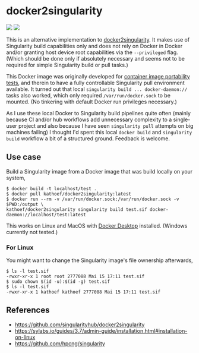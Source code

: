 # docker2singularity

![](https://github.com/kathoef/docker2singularity/actions/workflows/test-docker-image.yml/badge.svg?branch=main&event=push&event=workflow_dispatch)
![](https://shields.io/docker/image-size/kathoef/docker2singularity/latest)

This is an alternative implementation to [docker2singularity](https://github.com/singularityhub/docker2singularity).
It makes use of Singularity build capabilities only and does not rely on Docker in Docker and/or granting host device root capabilities via the `--privileged` flag.
(Which should be done only if absolutely necessary and seems not to be required for simple Singularity build or pull tasks.)

This Docker image was originally developed for [container image portability tests](https://github.com/ExaESM-WP4/Batch-scheduler-Singularity-bindings/blob/e4be0220f8938b9cc3275267bc44be44e925b3ea/test_image_compatibility/), and therein to have a fully controllable Singularity pull environment available.
It turned out that local `singularity build ... docker-daemon://` tasks also worked, which only required `/var/run/docker.sock` to be mounted.
(No tinkering with default Docker run privileges necessary.)

As I use these local Docker to Singularity build pipelines quite often (mainly because CI and/or hub workflows add unnecessary complexity to a single-user project and also because I have seen `singularity pull` attempts on big machines failing) I thought I'd spent this local `docker build` and `singularity build` workflow a bit of a structured ground.
Feedback is welcome.

## Use case

Build a Singularity image from a Docker image that was build locally on your system,

```
$ docker build -t localhost/test .
$ docker pull kathoef/docker2singularity:latest
$ docker run --rm -v /var/run/docker.sock:/var/run/docker.sock -v $PWD:/output \
kathoef/docker2singularity singularity build test.sif docker-daemon://localhost/test:latest
```

This works on Linux and MacOS with [Docker Desktop](https://www.docker.com/products/docker-desktop) installed.
(Windows currently not tested.)

### For Linux

You might want to change the Singularity image's file ownership afterwards,

```
$ ls -l test.sif
-rwxr-xr-x 1 root root 2777088 Mai 15 17:11 test.sif
$ sudo chown $(id -u):$(id -g) test.sif
$ ls -l test.sif
-rwxr-xr-x 1 kathoef kathoef 2777088 Mai 15 17:11 test.sif
```

## References

* https://github.com/singularityhub/docker2singularity
* https://sylabs.io/guides/3.7/admin-guide/installation.html#installation-on-linux
* https://github.com/hpcng/singularity

